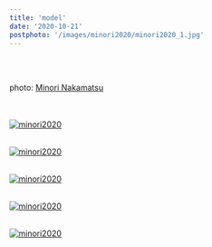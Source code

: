 ```yaml
---
title: 'model'
date: '2020-10-21'
postphoto: '/images/minori2020/minori2020_1.jpg'
---
```

<br>
<br>

photo: [Minori Nakamatsu](https://www.instagram.com/ironim_31)
<br>
<br>
<br>

[![minori2020](/images/minori2020/minori2020_1.jpg)](https://www.instagram.com/pokaryosy)
<br>
<br>

[![minori2020](/images/minori2020/minori2020_2.jpg)](https://www.instagram.com/pokaryosy)
<br>
<br>

[![minori2020](/images/minori2020/minori2020_3.jpg)](https://www.instagram.com/pokaryosy)
<br>
<br>

[![minori2020](/images/minori2020/minori2020_4.jpg)](https://www.instagram.com/pokaryosy)
<br>
<br>

[![minori2020](/images/minori2020/minori2020_5.jpg)](https://www.instagram.com/pokaryosy)
<br>
<br>




<br>
<br>
<!--
#h1
##h2
###h3
####h4
#####h5
######h6
- brabra is list
**bold text**
_Italic_ or *Italic*

-->

<br>